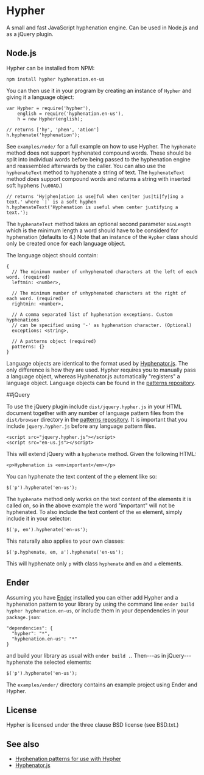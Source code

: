 # Hypher

A small and fast JavaScript hyphenation engine. Can be used in Node.js and as a jQuery plugin.

## Node.js
Hypher can be installed from NPM:

    npm install hypher hyphenation.en-us

You can then use it in your program by creating an instance of `Hypher` and giving it a language object:

    var Hypher = require('hypher'),
        english = require('hyphenation.en-us'),
        h = new Hypher(english);

    // returns ['hy', 'phen', 'ation']
    h.hyphenate('hyphenation');

See `examples/node/` for a full example on how to use Hypher. The `hyphenate` method does not support hyphenated compound words. These should be split into individual words before being passed to the hyphenation engine and reassembled afterwards by the caller. You can also use the `hyphenateText` method to hyphenate a string of text. The `hyphenateText` method *does* support compound words and returns a string with inserted soft hyphens (`\u00AD`.)

    // returns 'Hy|phen|ation is use|ful when cen|ter jus|ti|fy|ing a text.' where `|` is a soft hyphen
    h.hyphenateText('Hyphenation is useful when center justifying a text.');

The `hyphenateText` method takes an optional second parameter `minLength` which is the minimum length a word should have to be considerd for hyphenation (defaults to 4.) Note that an instance of the `Hypher` class should only be created once for each language object.

The language object should contain:

    {
      // The minimum number of unhyphenated characters at the left of each word. (required)
      leftmin: <number>, 

      // The minimum number of unhyphenated characters at the right of each word. (required)
      rightmin: <number>,

      // A comma separated list of hyphenation exceptions. Custom hyphenations
      // can be specified using '-' as hyphenation character. (Optional)
      exceptions: <string>,

      // A patterns object (required)
      patterns: {}
    }

Language objects are identical to the format used by [Hyphenator.js](http://code.google.com/p/hyphenator/). The only difference is how they are used. Hypher requires you to manually pass a language object, whereas Hyphenator.js automatically "registers" a language object. Language objects can be found in the [patterns repository](https://github.com/bramstein/hyphenation-patterns).

##jQuery

To use the jQuery plugin include `dist/jquery.hypher.js` in your HTML document together with any number of language pattern files from the `dist/browser` directory in the [patterns repository](https://github.com/bramstein/hyphenation-patterns). It is important that you include `jquery.hypher.js` before any language pattern files.

    <script src="jquery.hypher.js"></script>
    <script src="en-us.js"></script>

This will extend jQuery with a `hyphenate` method. Given the following HTML:

    <p>Hyphenation is <em>important</em></p>

You can hyphenate the text content of the `p` element like so:

    $('p').hyphenate('en-us');

The `hyphenate` method only works on the text content of the elements it is called on, so in the above example the word "important" will not be hyphenated. To also include the text content of the `em` element, simply include it in your selector:

    $('p, em').hyphenate('en-us');

This naturally also applies to your own classes:

    $('p.hyphenate, em, a').hyphenate('en-us');

This will hyphenate only `p` with class `hyphenate` and `em` and `a` elements.

## Ender

Assuming you have [Ender](http://ender.no.de/) installed you can either add Hypher and a hyphenation pattern to your library by using the command line `ender build hypher hyphenation.en-us`, or include them in your dependencies in your `package.json`:

    "dependencies": {
      "hypher": "*",
      "hyphenation.en-us": "*"
    }

and build your library as usual with `ender build .`. Then---as in jQuery---hyphenate the selected elements:

    $('p').hyphenate('en-us');

The `examples/ender/` directory contains an example project using Ender and Hypher.

## License
Hypher is licensed under the three clause BSD license (see BSD.txt.)

## See also
* [Hyphenation patterns for use with Hypher](https://github.com/bramstein/hyphenation-patterns)
* [Hyphenator.js](http://code.google.com/p/hyphenator/)
